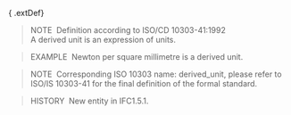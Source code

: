 ﻿{ .extDef}
> NOTE&nbsp; Definition according to ISO/CD 10303-41:1992  
> A derived unit is an expression of units.

> EXAMPLE&nbsp; Newton per square millimetre is a derived unit.

> NOTE&nbsp; Corresponding ISO 10303 name: derived_unit, please refer to ISO/IS 10303-41 for the final definition of the formal standard.

> HISTORY&nbsp; New entity in IFC1.5.1.